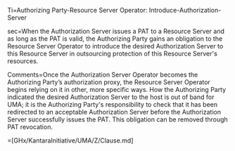 Ti=Authorizing Party-Resource Server Operator: Introduce-Authorization-Server

sec=When the Authorization Server issues a PAT to a Resource Server and as long as the PAT is valid, the Authorizing Party gains an obligation to the Resource Server Operator to introduce the desired Authorization Server to this Resource Server in outsourcing protection of this Resource Server's resources.

Comments=Once the Authorization Server Operator becomes the Authorizing Party’s authorization proxy, the Resource Server Operator begins relying on it in other, more specific ways. How the Authorizing Party indicated the desired Authorization Server to the host is out of band for UMA; it is the Authorizing Party's responsibility to check that it has been redirected to an acceptable Authorization Server before the Authorization Server successfully issues the PAT. This obligation can be removed through PAT revocation.

=[GHx/KantaraInitiative/UMA/Z/Clause.md]